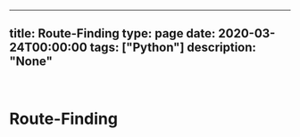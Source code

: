 
---
title: Route-Finding
type: page
date: 2020-03-24T00:00:00
tags: ["Python"]
description: "None"
---


<br>

# Route-Finding
